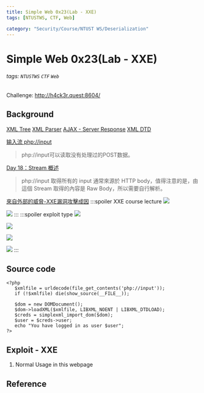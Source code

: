 ```yaml
---
title: Simple Web 0x23(Lab - XXE)
tags: [NTUSTWS, CTF, Web]

category: "Security/Course/NTUST WS/Deserialization"
---
```


# Simple Web 0x23(Lab - XXE)
<!-- more -->
###### tags: `NTUSTWS` `CTF` `Web`
Challenge: http://h4ck3r.quest:8604/

## Background
[XML Tree](https://www.w3schools.com/xml/xml_tree.asp)
[XML Parser](https://www.w3schools.com/xml/xml_parser.asp)
[AJAX - Server Response](https://www.w3schools.com/xml/ajax_xmlhttprequest_response.asp)
[XML DTD](https://www.w3schools.com/xml/xml_dtd.asp)

[输入流 php://input](https://phper.shujuwajue.com/shu-zu/shu-ru-liu-php-input)
> php://input可以读取没有处理过的POST数据。

[Day 18：Stream 概述](https://ithelp.ithome.com.tw/articles/10217536)
> php://input
    取得所有的 input 通常來源於 HTTP body，值得注意的是，由這個 Stream 取得的內容是 Raw Body，所以需要自行解析。
    
[來自外部的威脅-XXE漏洞攻擊成因](https://www.digicentre.com.tw/industry_detail?id=38)
:::spoiler XXE course lecture
![](https://i.imgur.com/NsyIcdt.png)

![](https://i.imgur.com/zYonfqc.png)
:::
:::spoiler exploit type
![](https://i.imgur.com/IJlFonF.png)

![](https://i.imgur.com/N9VNyBC.png)

![](https://i.imgur.com/uqPwH5H.png)

![](https://i.imgur.com/j8WI9eQ.png)
:::

## Source code
```php=
<?php
   $xmlfile = urldecode(file_get_contents('php://input'));
   if (!$xmlfile) die(show_source(__FILE__));

   $dom = new DOMDocument();
   $dom->loadXML($xmlfile, LIBXML_NOENT | LIBXML_DTDLOAD);
   $creds = simplexml_import_dom($dom);
   $user = $creds->user;
   echo "You have logged in as user $user";
?>
```

## Exploit - XXE
1. Normal Usage in this webpage


## Reference